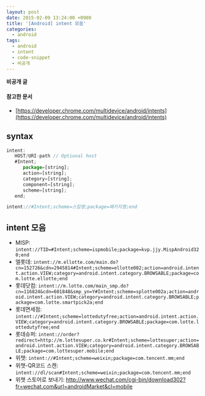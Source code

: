 ```yaml
---
layout: post
date: 2015-02-09 13:24:00 +0900
title: '[Android] intent 모음'
categories:
  - android
tags:
  - android
  - intent
  - code-snippet
  - 비공개
---
```


**비공개 글**

#### 참고한 문서

- [https://developer.chrome.com/multidevice/android/intents](https://developer.chrome.com/multidevice/android/intents)

## syntax

```js
intent:
   HOST/URI-path // Optional host
   #Intent;
      package=[string];
      action=[string];
      category=[string];
      component=[string];
      scheme=[string];
   end;
```

```js
intent://#Intent;scheme=스킴명;package=패키지명;end
```

## intent 모음

- MISP: `intent://TID=#Intent;scheme=ispmobile;package=kvp.jjy.MispAndroid320;end`
- 엘롯데: `intent://m.ellotte.com/main.do?cn=152726&cdn=2945814#Intent;scheme=ellotte002;action=android.intent.action.VIEW;category=android.intent.category.BROWSABLE;package=com.lotte.ellotte;end`
- 롯데닷컴: `intent://m.lotte.com/main_smp.do?cn=116824&cdn=601848&smp_yn=Y#Intent;scheme=splotte002a;action=android.intent.action.VIEW;category=android.intent.category.BROWSABLE;package=com.lotte.smartpick2a;end`
- 롯데면세점: `intent://#Intent;scheme=lottedutyfree;action=android.intent.action.VIEW;category=android.intent.category.BROWSABLE;package=com.lotte.lottedutyfree;end`
- 롯데슈퍼: `intent://order?redirect=http://m.lottesuper.co.kr#Intent;scheme=lottesuper;action=android.intent.action.VIEW;category=android.intent.category.BROWSABLE;package=com.lottesuper.mobile;end`
- 위챗: `intent://#Intent;scheme=weixin;package=com.tencent.mm;end`
- 위챗-QR코드 스캔: `intent://dl/scan#Intent;scheme=weixin;package=com.tencent.mm;end`
- 위챗 스토어로 보내기: http://www.wechat.com/cgi-bin/download302?fr=wechat.com&url=androidMarket&cl=mobile
